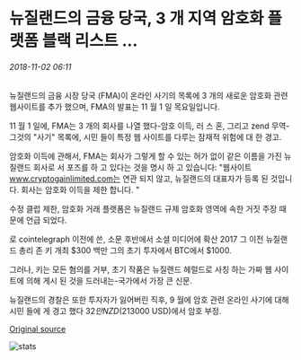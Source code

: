# 뉴질랜드의 금융 당국, 3 개 지역 암호화 플랫폼 블랙 리스트 ...

###### 2018-11-02 06:11

뉴질랜드의 금융 시장 당국 (FMA)이 온라인 사기의 목록에 3 개의 새로운 암호화 관련 웹사이트를 추가 했으며, FMA의 발표는 11 월 1 일 목요일입니다.

11 월 1 일에, FMA는 3 개의 회사를 나열 했다-암호 이득, 러 스 혼, 그리고 zend 무역-그것의 "사기" 목록에, 시민 들이 특정 웹 사이트를 다루는 잠재적 위험에 대 한 경고.

암호화 이득에 관해서, FMA는 회사가 그렇게 할 수 있는 허가 없이 같은 이름을 가진 뉴질랜드 회사로 서 포즈를 하 고 있다는 것을 명시 하 고 있습니다: "웹사이트 www.cryptogainlimited.com는 연관 되지 않고, 뉴질랜드의 대표자가 등록 된 것입니다. 회사는 암호화 이득을 제한 합니다. "

수정 클럽 제한, 암호화 거래 플랫폼은 뉴질랜드 규제 암호화 영역에 속한 거짓 주장 때문에 언급 되었다.

로 cointelegraph 이전에 쓴, 소문 후반에서 소셜 미디어에 확산 2017 그 이전 뉴질랜드 총리 존 키 개최 $300 백만 그의 초기 투자에서 BTC에서 $1000.

그러나, 키는 모든 혐의를 거부, 초기 작품은 뉴질랜드 헤럴드로 사칭 하는 가짜 웹 사이트에 의해 게시 된 것을 드러내는-국가에서 가장 큰 신문.

뉴질랜드의 경찰은 또한 투자자가 잃어버린 직후, 9 월에 암호 관련 온라인 사기에 대해 시민 들에 게 경고 했다 $32만 NZD ($213000 USD)에서 암호 부정.

[Original source](https://cointelegraph.com/news/new-zealands-financial-authority-blacklists-three-local-crypto-platforms)

![stats](https://c.statcounter.com/11760860/0/a89fa40b/1/ "stats")